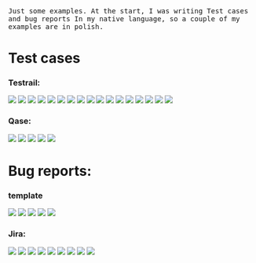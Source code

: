 <tt>Just some examples. At the start, I was writing Test cases and bug reports In my native language, so a couple of my examples are in polish.</tt>
<h1>Test cases</h1>
<h3>Testrail:</h3>
<img src="stareZD 2.1.PNG">
<img src="stareZD 2.2.PNG">
<img src="stareZD 2.3.PNG">
<img src="stareZD 2.4.PNG">
<img src="stareZD 2.5.PNG">
<img src="NEG1.PNG">
<img src="NEG2.PNG">
<img src="NEG3.PNG">
<img src="NEG4.PNG">
<img src="NEG5.PNG">
<img src="NEG6.PNG">
<img src="NEG7.PNG">
<img src="POZ1.PNG">
<img src="POZ2.PNG">
<img src="POZ3.PNG">
<img src="POZ4.PNG">
<img src="POZ5.PNG">
<h3>Qase:</h3>
<img src="QaseTC1.PNG">
<img src="QaseTC2.PNG">
<img src="QaseTC3.PNG">
<img src="QaseTC4.PNG">
<img src="QaseTC5.PNG">
<h1>Bug  reports:</h1>
<h3>template</h3>
<img src="BRW1.PNG">
<img src="BRW2.PNG">
<img src="BRW3.PNG">
<img src="BRW4.PNG">
<img src="BRW5.PNG">
<h3>Jira:</h3>
<img src="JiraBG4.PNG">
<img src="JiraBR2.PNG">
<img src="JiraBR3.PNG">
<img src="JiraBR5.PNG">
<img src="Mobile1.PNG">
<img src="Mobile2.PNG">
<img src="Mobile3.PNG">
<img src="Mobile4.PNG">
<img src="Mobile5.PNG">

